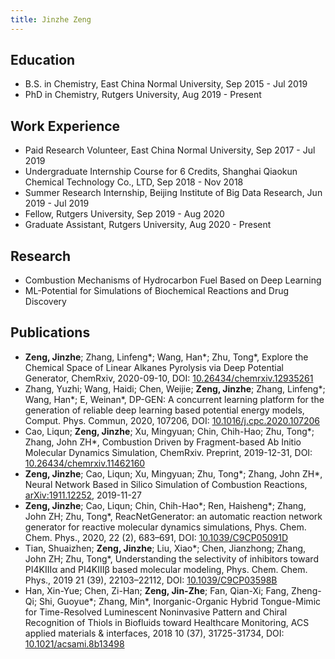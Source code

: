 ```yaml
---
title: Jinzhe Zeng
---
```


## Education

- B.S. in Chemistry, East China Normal University, Sep 2015 - Jul 2019
- PhD in Chemistry, Rutgers University, Aug 2019 - Present

## Work Experience

- Paid Research Volunteer, East China Normal University, Sep 2017 - Jul 2019
- Undergraduate Internship Course for 6 Credits, Shanghai Qiaokun Chemical Technology Co., LTD, Sep 2018 - Nov 2018
- Summer Research Internship, Beijing Institute of Big Data Research, Jun 2019 - Jul 2019
- Fellow, Rutgers University, Sep 2019 - Aug 2020
- Graduate Assistant, Rutgers University, Aug 2020 - Present

## Research

- Combustion Mechanisms of Hydrocarbon Fuel Based on Deep Learning
- ML-Potential for Simulations of Biochemical Reactions and Drug Discovery

## Publications

- **Zeng, Jinzhe**; Zhang, Linfeng\*; Wang, Han\*; Zhu, Tong\*, Explore the Chemical Space of Linear Alkanes Pyrolysis via Deep Potential Generator, ChemRxiv, 2020-09-10, DOI: [10.26434/chemrxiv.12935261](https://doi.org/10.26434/chemrxiv.12935261)
- Zhang, Yuzhi; Wang, Haidi; Chen, Weijie; **Zeng, Jinzhe**; Zhang, Linfeng\*; Wang, Han\*; E, Weinan\*, DP-GEN: A concurrent learning platform for the generation of reliable deep learning based potential energy models, Comput. Phys. Commun, 2020, 107206, DOI: [10.1016/j.cpc.2020.107206](https://doi.org/10.1016/j.cpc.2020.107206)
- Cao, Liqun; **Zeng, Jinzhe**; Xu, Mingyuan; Chin, Chih-Hao; Zhu, Tong\*; Zhang, John ZH\*, Combustion Driven by Fragment-based Ab Initio Molecular Dynamics Simulation, ChemRxiv. Preprint, 2019-12-31, DOI: [10.26434/chemrxiv.11462160](https://doi.org/10.26434/chemrxiv.11462160)
- **Zeng, Jinzhe**; Cao, Liqun; Xu, Mingyuan; Zhu, Tong\*; Zhang, John ZH\*, Neural Network Based in Silico Simulation of Combustion Reactions, [arXiv:1911.12252](https://arxiv.org/abs/1911.12252), 2019-11-27
- **Zeng, Jinzhe**; Cao, Liqun; Chin, Chih-Hao\*; Ren, Haisheng\*; Zhang, John ZH; Zhu, Tong\*, ReacNetGenerator: an automatic reaction network generator for reactive molecular dynamics simulations, Phys. Chem. Chem. Phys., 2020, 22 (2), 683–691, DOI: [10.1039/C9CP05091D](https://doi.org/10.1039/C9CP05091D)
- Tian, Shuaizhen; **Zeng, Jinzhe**; Liu, Xiao\*; Chen, Jianzhong; Zhang, John ZH; Zhu, Tong\*, Understanding the selectivity of inhibitors toward PI4KIIIα and PI4KIIIβ based molecular modeling, Phys. Chem. Chem. Phys., 2019 21 (39), 22103–22112, DOI: [10.1039/C9CP03598B](https://doi.org/10.1039/C9CP03598B)
- Han, Xin-Yue; Chen, Zi-Han; **Zeng, Jin-Zhe**; Fan, Qian-Xi; Fang, Zheng-Qi; Shi, Guoyue\*; Zhang, Min\*, Inorganic-Organic Hybrid Tongue-Mimic for Time-Resolved Luminescent Noninvasive Pattern and Chiral Recognition of Thiols in Biofluids toward Healthcare Monitoring, ACS applied materials & interfaces, 2018 10 (37), 31725-31734, DOI: [10.1021/acsami.8b13498](https://doi.org/10.1021/acsami.8b13498)
